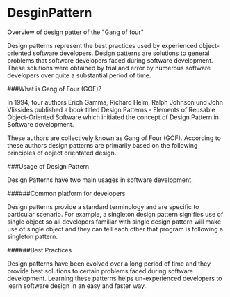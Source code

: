 # DesginPattern
Overview of design patter of the "Gang of four"

Design patterns represent the best practices used by experienced object-oriented software developers.
Design patterns are solutions to general problems that software developers faced during software development.
These solutions were obtained by trial and error by numerous software developers over quite a substantial period of time.


###What is Gang of Four (GOF)?

In 1994, four authors Erich Gamma, Richard Helm, Ralph Johnson und John Vlissides published a book titled Design Patterns - Elements of Reusable Object-Oriented Software which initiated the concept of Design Pattern in Software development.

These authors are collectively known as Gang of Four (GOF). According to these authors design patterns are primarily based on the following principles of object orientated design.

###Usage of Design Pattern

Design Patterns have two main usages in software development.

######Common platform for developers

Design patterns provide a standard terminology and are specific to particular scenario. For example, a singleton design pattern signifies use of single object so all developers familiar with single design pattern will make use of single object and they can tell each other that program is following a singleton pattern.

######Best Practices

Design patterns have been evolved over a long period of time and they provide best solutions to certain problems faced during software development. Learning these patterns helps un-experienced developers to learn software design in an easy and faster way.
